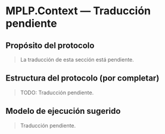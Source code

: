 ﻿---
version: v1.0.0
status: frozen
releaseDate: 2025-06-28
source: MPLP
license: MIT
---
# MPLP.Context — Traducción pendiente

## Propósito del protocolo
> La traducción de esta sección está pendiente.

## Estructura del protocolo (por completar)
> TODO: Traducción pendiente.

## Modelo de ejecución sugerido
> Traducción pendiente.